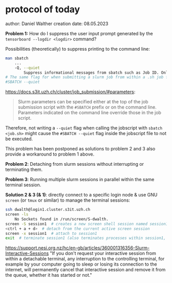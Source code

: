 # protocol of today

author: Daniel Walther
creation date: 08.05.2023

**Problem 1:** How do I suppress the user input prompt generated by the `tensorboard --logdir <logdir>` command?

Possibilities (theoretically) to suppress printing to the command line:
```bash
man sbatch
	...
	-Q, --quiet
		Suppress informational messages from sbatch such as Job ID. Only errors will still be displayed.
# The same flag for when submitting a slurm job from within a .sh job file, i.e. (including the `#`):
#SBATCH --quiet
```

<https://docs.s3it.uzh.ch/cluster/job_submission/#parameters>:  
> Slurm parameters can be specified either at the top of the job submission script with the `#SBATCH` prefix or on the command line. Parameters indicated on the command line override those in the job script.

Therefore, not writing a `--quiet` flag when calling the jobscript with `sbatch <job.sh>` might cause the `#SBATCH --quiet` flag inside the jobscript file to not be executed.

This problem has been postponed as solutions to problem 2 and 3 also provide a workaround to problem 1 above.

**Problem 2**: Detaching from slurm sessions without interrupting or terminating them.

**Problem 3**: Running multiple slurm sessions in parallel within the same terminal session.

**Solution 2 & 3 (& 1)**: directly connect to a specific login node & use GNU `screen` (or `tmux` or similar) to manage the terminal sessions:
```bash
ssh dwalth@login1.cluster.s3it.uzh.ch
screen -ls
	No Sockets found in /run/screen/S-dwalth.
screen -S session1  # creates a new screen shell session named session1
<ctrl + a + d>  # detach from the current active screen session
screen -x session1  # attach to session1
exit  # terminate session1 (also terminates processes within session1, I assume)
```

https://support.nesi.org.nz/hc/en-gb/articles/360001316356-Slurm-Interactive-Sessions
"If you don't request your interactive session from within a detachable terminal, any interruption to the controlling terminal, for example by your computer going to sleep or losing its connection to the internet, will permanently cancel that interactive session and remove it from the queue, whether it has started or not."
